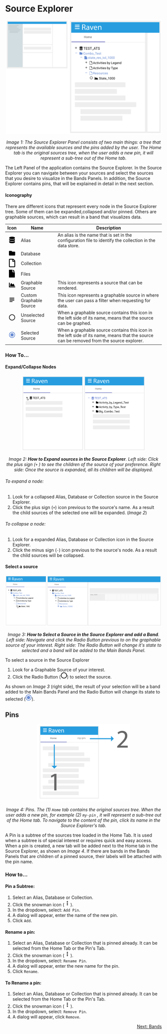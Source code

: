 # Source Explorer

<p align="center"><img src="./images/source_explorer.png" width="500" /></p>

*<p align="center">Image 1: The Source Explorer Panel consists of two main things: a tree that represents the available sources and the pins added by the user. The Home tab is the original sources tree, when the user adds a new pin, it will represent a sub-tree out of the Home tab.</p>*

The Left Panel of the application contains the Source Explorer. In the Source Explorer you can navigate between your sources and select the sources that you desire to visualize in the Bands Panels. In addition, the Source Explorer contains pins, that will be explained in detail in the next section.

#### Iconography

There are different icons that represent every node in the Source Explorer tree. Some of them can be expanded,collapsed and/or pinned. Others are graphable sources, which can result in a band that visualizes data.

|                            Icon                             | Name                    | Description                                                  |
| :---------------------------------------------------------: | ----------------------- | ------------------------------------------------------------ |
|       <img src="./images/database.svg" width="18" />        | Alias                   | An alias is the name that is set in the configuration file to identify the collection in the data store. |
|        <img src="./images/folder.svg" width="20" />         | Database                | <Add more info about >                                       |
|         <img src="./images/file.svg" width="20" />          | Collection              | <Add more info about >                                       |
|      <img src="./images/file-solid.svg" width="19" />       | Files                   | <Add more info about >                                       |
|      <img src="./images/chart-area.svg" width="20" />       | Graphable Source        | This icon represents a source that can be rendered.          |
| <img src="./images/baseline-subject-24px.svg" width="23" /> | Custom Graphable Source | This icon represents a graphable source in where the user can pass a filter when requesting for data. |
|        <img src="./images/circle.svg" width="20" />         | Unselected Source       | When a graphable source contains this icon in the left side of its name, means that the source can be graphed. |
|    <img src="./images/selected_source.svg" width="20" />    | Selected Source         | When a graphable source contains this icon in the left side of its name, means that the source can be removed from the source explorer. |

### How To...

#### Expand/Collapse Nodes

<p align="center"><img src="./images/expand_source_explorer_node.png" width="400" /></p>

*<p align="center">Image 2: **How to Expand sources in the Source Explorer**. Left side: Click the plus sign (`+` ) to see the children of the source of your preference. Right side: Once the source is expanded, all its children will be displayed.</p>*

 ###### To expand a node:

1. Look for a collapsed Alias, Database or Collection source in the Source Explorer.
2. Click the plus sign (`+`) icon previous to the source's name. As a result the child sources of the selected one will be expanded. (*Image 2*)

###### To collapse a node:

1.  Look for a expanded Alias, Database or Collection icon in the Source Explorer.
2. Click the minus sign (`-`) icon previous to the source's node. As a result the child sources will be collapsed.

#### Select a source

<p align="center"><img src="./images/add_band.png" /></p>

*<p align="center">Image 3: **How to Select a Source in the Source Explorer and add a Band**. Left side: Navigate and click the Radio Button previous to on the graphable source of your interest. Right side: The Radio Button will change it's state to selected and a band will be added to the Main Bands Panel.</p>*

To select a source in the Source Explorer 

1. Look for a Graphable Source of your interest.
2. Click the Radio Button (<img src="./images/circle.svg" width="20" />) to select the source.

As shown on *Image 3* (right side), the result of your selection will be a band added to the Main Bands Panel and the Radio Button will change its state to selected (<img src="./images/selected_source.svg" width="20" />). 



## Pins

<p align="center"><img src="./images/add_pin.png" width="300"/></p>

*<p align="center">Image 4: Pins.  The (1) `Home` tab contains the original sources tree. When the user adds a new pin, for example (2) `my-pin` , it will represent a sub-tree out of the Home tab. To navigate to the content of the pin, click its name in the Source Explorer's tab.</p>*

A Pin is a subtree of the sources tree loaded in the Home Tab. It is used when a subtree is of special interest or requires quick and easy access. When a pin is created, a new tab will be added next to the Home tab in the Source Explorer, as shown on *Image 4*. If there are bands in the Bands Panels that are children of a pinned source, their labels will be attached with the pin name.

### How to...

#### Pin a Subtree:

1. Select an Alias, Database or Collection.
2. Click the snowman icon (<img src="./images/baseline-more_vert-24px.svg" width="20" />).
3. In the dropdown, select: `Add Pin`.
4. A dialog will appear, enter the name of the new pin.
5. Click `Add`.

#### Rename a pin:

1. Select an Alias, Database or Collection that is pinned already. It can be selected from the Home Tab or the Pin's Tab.
2. Click the snowman icon (<img src="./images/baseline-more_vert-24px.svg" width="20" />).
3. In the dropdown, select: `Rename Pin`.
4. A dialog will appear, enter the new name for the pin.
5. Click `Rename`.

#### To Rename a pin:

1. Select an Alias, Database or Collection that is pinned already. It can be selected from the Home Tab or the Pin's Tab.
2. Click the snowman icon (<img src="./images/baseline-more_vert-24px.svg" width="20" />).
3. In the dropdown, select: `Remove Pin`.
4. A dialog will appear, click `Remove`.

<p align="right"><a href="./Raven_101_3_bands.md">Next: Bands</a></p>

